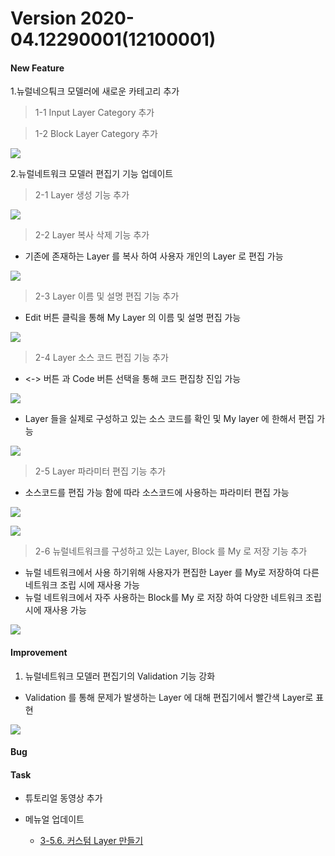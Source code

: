 # Version 2020-04.12290001(12100001)

#### New Feature

1.뉴럴네으퉈크 모델러에 새로운 카테고리 추가
> 1-1 Input Layer Category 추가

> 1-2 Block Layer Category 추가

![](img/input_block_category.png)

2.뉴럴네트워크 모델러 편집기 기능 업데이트
> 2-1 Layer 생성 기능 추가

![](img/layer_create_1.png)

> 2-2 Layer 복사 삭제 기능 추가
- 기존에 존재하는 Layer 를 복사 하여 사용자 개인의 Layer 로 편집 가능

![](img/layer_copy.png)

> 2-3 Layer 이름 및 설명 편집 기능 추가
- Edit 버튼 클릭을 통해 My Layer 의 이름 및 설명 편집 가능

![](img/layer_edit_3.png)

> 2-4 Layer 소스 코드 편집 기능 추가
- <-> 버튼 과 Code 버튼 선택을 통해 코드 편집창 진입 가능

![](img/enter_layer_source_code_1.png)

- Layer 들을 실제로 구성하고 있는 소스 코드를 확인 및 My layer 에 한해서 편집 가능

![](img/layer_source_code_save_1.png)

> 2-5 Layer 파라미터 편집 기능 추가
- 소스코드를 편집 가능 함에 따라 소스코드에 사용하는 파라미터 편집 가능

![](img/layer_parameter_2.png)

![](img/layer_parameter_1.png)

> 2-6 뉴럴네트워크를 구성하고 있는 Layer, Block 를 My 로 저장 기능 추가
- 뉴럴 네트워크에서 사용 하기위해 사용자가 편집한 Layer 를 My로 저장하여 다른 네트워크 조립 시에 재사용 가능
- 뉴럴 네트워크에서 자주 사용하는 Block를 My 로 저장 하여 다양한 네트워크 조립 시에 재사용 가능

![](img/layer_save_to_my.png)

#### Improvement

1. 뉴럴네트워크 모델러 편집기의 Validation 기능 강화
- Validation 를 통해 문제가 발생하는 Layer 에 대해 편집기에서 빨간색 Layer로 표현

![](img/layer_validation_2.png)

#### Bug



#### Task

- 튜토리얼 동영상 추가

- 메뉴얼 업데이트
  - [3-5.6. 커스텀 Layer 만들기](https://deepphi.github.io/manual/chapter3/3-5.성능_고도화.html#6-hyper-parameter-auto-tunning)

